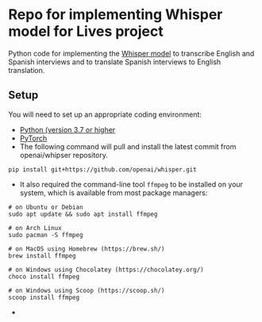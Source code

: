 # Repo for implementing Whisper model for Lives project 

Python code for implementing the [Whisper model](https://github.com/openai/whisper) to transcribe English and Spanish interviews and to translate Spanish interviews to English translation. 

## Setup 
You will need to set up an appropriate coding environment:

* [Python (version 3.7 or higher](https://www.python.org/downloads/)
* [PyTorch](https://pytorch.org)
* The following command will pull and install the latest commit from openai/whipser repository.
```
pip install git+https://github.com/openai/whisper.git
```
* It also required the command-line tool ```ffmpeg``` to be installed on your system, which is available from most package managers:
```
# on Ubuntu or Debian
sudo apt update && sudo apt install ffmpeg

# on Arch Linux
sudo pacman -S ffmpeg

# on MacOS using Homebrew (https://brew.sh/)
brew install ffmpeg

# on Windows using Chocolatey (https://chocolatey.org/)
choco install ffmpeg

# on Windows using Scoop (https://scoop.sh/)
scoop install ffmpeg

```
* 
